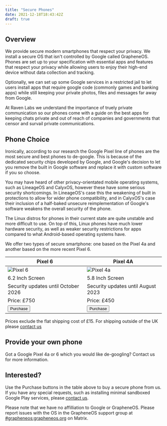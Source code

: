 ```yaml
---
title: "Secure Phones"
date: 2021-12-18T18:43:42Z
draft: true
---
```


## Overview

We provide secure modern smartphones that respect your privacy. We install a secure OS that isn't controlled by Google called GrapheneOS. Phones are set up to your specification with essential apps and features that respect your privacy while allowing users to enjoy their high-end device without data collection and tracking.

Optionally, we can set up some Google services in a restricted jail to let users install apps that require google code (commonly games and banking apps) while still keeping your private photos, files and messages far away from Google.

At Raven Labs we understand the importance of truely private communication so our phones come with a guide on the best apps for keeping chats private and out of reach of companies and governments that censor and survail private communications.

## Phone Choice
Ironically, according to our research the Google Pixel line of phones are the most secure and best phones to de-google. This is because of the dedicated security chips developed by Google, and Google's decision to let you remove the built in Google software and replace it with custom software if you so choose.

You may have heard of other privacy-orientated mobile operating systems, such as LineageOS and CalyxOS, however these have some serious security shortcomings. In LineageOS's case this the weakening of built in protections to allow for wider phone compatibility, and in CalyxOS's case their inclusion of a half-baked unsecure reimplementation of Google's software weakens the overall security of the phone.

The Linux distros for phones in their current state are quite unstable and more difficult to use. On top of this, Linux phones have much lower hardware security, as well as weaker security restrictions for apps compared to what Android-based operating systems have.

We offer two types of secure smartphone: one based on the Pixel 4a and another based on the more recent Pixel 6.

|Pixel 6| Pixel 4A|
|--------------------------------------------|---------------------------------------------|
| ![Pixel 6](/images/p6.png)| ![Pixel 4a](/images/p4a.png)|
| 6.2 Inch Screen|5.8 Inch Screen|
| Security updates until October 2026 | Security updates until August 2023 |
| Price: £750 | Price: £450 |
| <button onclick="window.location.href='https://buy.stripe.com/aEU5lLaZyaFz8yQ3cf';">Purchase</button>| <button onclick="window.location.href='https://buy.stripe.com/28ocOd3x62937uM9AC';">Purchase</button>|

Prices exclude the flat shipping cost of £15. For shipping outside of the UK please [contact us](/contact)

## Provide your own phone
Got a Google Pixel 4a or 6 which you would like de-googling? Contact us for more information.

## Interested?

Use the Purchase buttons in the table above to buy a secure phone from us. If you have any special requests, such as installing minimal sandboxed Google Play services, please [contact us](/contact).

Please note that we have no affilliation to Google or GrapheneOS. Please report issues with the OS in the GrapheneOS support group at [#grapheneos:grapheneos.org](https://matrix.to/#/#grapheneos:grapheneos.org) on Matrix.
